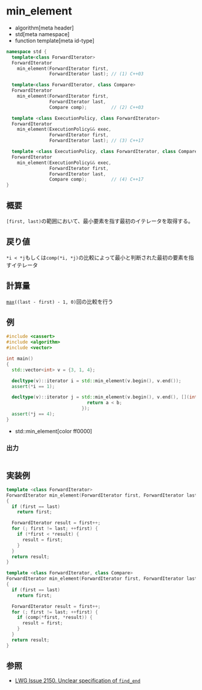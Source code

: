 # min_element
* algorithm[meta header]
* std[meta namespace]
* function template[meta id-type]

```cpp
namespace std {
  template<class ForwardIterator>
  ForwardIterator
    min_element(ForwardIterator first,
                ForwardIterator last); // (1) C++03

  template<class ForwardIterator, class Compare>
  ForwardIterator
    min_element(ForwardIterator first,
                ForwardIterator last,
                Compare comp);         // (2) C++03

  template <class ExecutionPolicy, class ForwardIterator>
  ForwardIterator
    min_element(ExecutionPolicy&& exec,
                ForwardIterator first,
                ForwardIterator last); // (3) C++17

  template <class ExecutionPolicy, class ForwardIterator, class Compare>
  ForwardIterator
    min_element(ExecutionPolicy&& exec,
                ForwardIterator first,
                ForwardIterator last,
                Compare comp);         // (4) C++17
}
```

## 概要
`[first, last)`の範囲において、最小要素を指す最初のイテレータを取得する。


## 戻り値
`*i < *j`もしくは`comp(*i, *j)`の比較によって最小と判断された最初の要素を指すイテレータ


## 計算量
[`max`](/reference/algorithm/max.md)`((last - first) - 1, 0)`回の比較を行う


## 例
```cpp example
#include <cassert>
#include <algorithm>
#include <vector>

int main()
{
  std::vector<int> v = {3, 1, 4};

  decltype(v)::iterator i = std::min_element(v.begin(), v.end());
  assert(*i == 1);

  decltype(v)::iterator j = std::min_element(v.begin(), v.end(), [](int a, int b) {
                              return a < b;
                            });
  assert(*j == 4);
}
```
* std::min_element[color ff0000]

### 出力
```
```

## 実装例
```cpp
template <class ForwardIterator>
ForwardIterator min_element(ForwardIterator first, ForwardIterator last)
{
  if (first == last)
    return first;

  ForwardIterator result = first++;
  for (; first != last; ++first) {
    if (*first < *result) {
      result = first;
    }
  }
  return result;
}

template <class ForwardIterator, class Compare>
ForwardIterator min_element(ForwardIterator first, ForwardIterator last, Compare comp)
{
  if (first == last)
    return first;

  ForwardIterator result = first++;
  for (; first != last; ++first) {
    if (comp(*first, *result)) {
      result = first;
    }
  }
  return result;
}
```

## 参照
- [LWG Issue 2150. Unclear specification of `find_end`](http://www.open-std.org/jtc1/sc22/wg21/docs/lwg-defects.html#2150)
